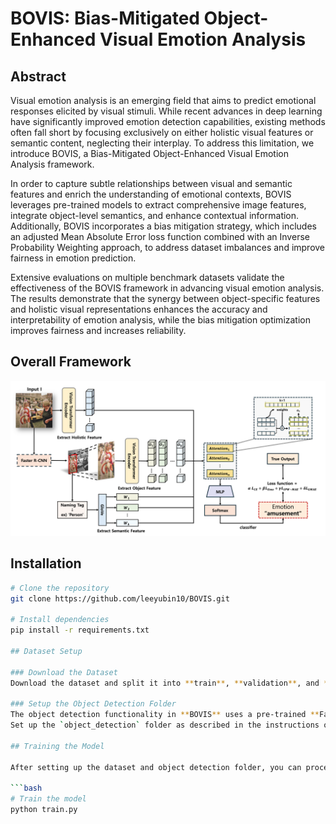 # BOVIS: Bias-Mitigated Object-Enhanced Visual Emotion Analysis

## Abstract
Visual emotion analysis is an emerging field that aims to predict emotional responses elicited by visual stimuli. While recent advances in deep learning have significantly improved emotion detection capabilities, existing methods often fall short by focusing exclusively on either holistic visual features or semantic content, neglecting their interplay. To address this limitation, we introduce BOVIS, a Bias-Mitigated Object-Enhanced Visual Emotion Analysis framework. 

In order to capture subtle relationships between visual and semantic features and enrich the understanding of emotional contexts, BOVIS leverages pre-trained models to extract comprehensive image features, integrate object-level semantics, and enhance contextual information. Additionally, BOVIS incorporates a bias mitigation strategy, which includes an adjusted Mean Absolute Error loss function combined with an Inverse Probability Weighting approach, to address dataset imbalances and improve fairness in emotion prediction.

Extensive evaluations on multiple benchmark datasets validate the effectiveness of the BOVIS framework in advancing visual emotion analysis. The results demonstrate that the synergy between object-specific features and holistic visual representations enhances the accuracy and interpretability of emotion analysis, while the bias mitigation optimization improves fairness and increases reliability.

## Overall Framework

![Model Architecture](BOVIS_Framework.png)

## Installation
```bash
# Clone the repository
git clone https://github.com/leeyubin10/BOVIS.git

# Install dependencies
pip install -r requirements.txt

## Dataset Setup

### Download the Dataset
Download the dataset and split it into **train**, **validation**, and **test** sets.

### Setup the Object Detection Folder
The object detection functionality in **BOVIS** uses a pre-trained **Faster R-CNN** model, which is pretrained on the **Visual Genome** dataset.  
Set up the `object_detection` folder as described in the instructions of the repository [Faster-R-CNN-with-model-pretrained-on-Visual-Genome]([https://github.com/your-repository-link](https://github.com/shilrley6/Faster-R-CNN-with-model-pretrained-on-Visual-Genome.git)) to ensure compatibility with this framework.

## Training the Model

After setting up the dataset and object detection folder, you can proceed to train the model using the configuration specified in the `config/train_config.yaml` file.

```bash
# Train the model
python train.py

